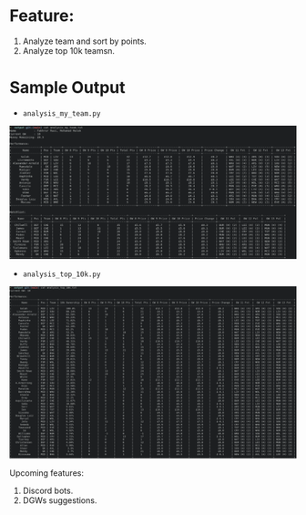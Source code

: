 # Feature:
1. Analyze team and sort by points.
2. Analyze top 10k teamsn.

# Sample Output

* `analysis_my_team.py`

<p align="center">
  <img src="analysis_my_team_sample.png" width="1000">
</p>

* `analysis_top_10k.py`

<p align="center">
  <img src="analysis_top_10k_sample.png " width="1000">
</p>

Upcoming features:
1. Discord bots.
2. DGWs suggestions.
